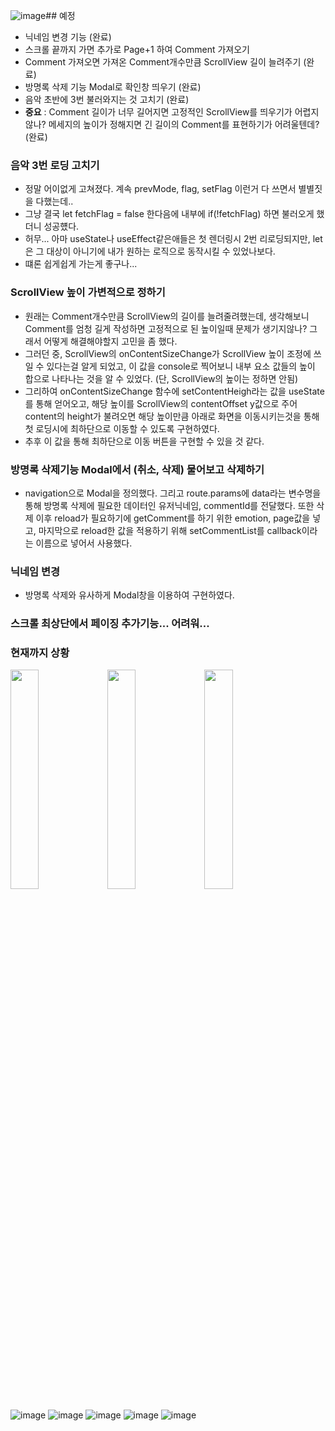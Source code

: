 ![image](https://github.com/ChaeDoll/TIL/assets/108540812/1ac6911a-b08a-4fc7-9331-cdfccd87f79f)## 예정
- 닉네임 변경 기능 (완료)
- 스크롤 끝까지 가면 추가로 Page+1 하여 Comment 가져오기
- Comment 가져오면 가져온 Comment개수만큼 ScrollView 길이 늘려주기 (완료)
- 방명록 삭제 기능 Modal로 확인창 띄우기 (완료)
- 음악 초반에 3번 불러와지는 것 고치기 (완료)
- **중요** : Comment 길이가 너무 길어지면 고정적인 ScrollView를 띄우기가 어렵지 않나? 메세지의 높이가 정해지면 긴 길이의 Comment를 표현하기가 어려울텐데? (완료)

### 음악 3번 로딩 고치기
- 정말 어이없게 고쳐졌다. 계속 prevMode, flag, setFlag 이런거 다 쓰면서 별별짓을 다했는데..
- 그냥 결국 let fetchFlag = false 한다음에 내부에 if(!fetchFlag) 하면 불러오게 했더니 성공헀다.
- 허무... 아마 useState나 useEffect같은애들은 첫 렌더링시 2번 리로딩되지만, let은 그 대상이 아니기에 내가 원하는 로직으로 동작시킬 수 있었나보다.
- 떄론 쉽게쉽게 가는게 좋구나...

### ScrollView 높이 가변적으로 정하기
- 원래는 Comment개수만큼 ScrollView의 길이를 늘려줄려했는데, 생각해보니 Comment를 엄청 길게 작성하면 고정적으로 된 높이일때 문제가 생기지않나? 그래서 어떻게 해결해야할지 고민을 좀 했다.
- 그러던 중, ScrollView의 onContentSizeChange가 ScrollView 높이 조정에 쓰일 수 있다는걸 알게 되었고, 이 값을 console로 찍어보니 내부 요소 값들의 높이 합으로 나타나는 것을 알 수 있었다. (단, ScrollView의 높이는 정하면 안됨)
- 그리하여 onContentSizeChange 함수에 setContentHeigh라는 값을  useState를 통해 얻어오고, 해당 높이를 ScrollView의 contentOffset y값으로 주어 content의 height가 불려오면 해당 높이만큼 아래로 화면을 이동시키는것을 통해 첫 로딩시에 최하단으로 이동할 수 있도록 구현하였다.
- 추후 이 값을 통해 최하단으로 이동 버튼을 구현할 수 있을 것 같다.

### 방명록 삭제기능 Modal에서 (취소, 삭제) 물어보고 삭제하기
- navigation으로 Modal을 정의했다. 그리고 route.params에 data라는 변수명을 통해 방명록 삭제에 필요한 데이터인 유저닉네임, commentId를 전달했다. 또한 삭제 이후 reload가 필요하기에 getComment를 하기 위한 emotion, page값을 넣고, 마지막으로 reload한 값을 적용하기 위해 setCommentList를 callback이라는 이름으로 넣어서 사용했다.

### 닉네임 변경
- 방명록 삭제와 유사하게 Modal창을 이용하여 구현하였다.

### 스크롤 최상단에서 페이징 추가기능... 어려워...
### 현재까지 상황
<img src="https://github.com/ChaeDoll/TIL/assets/108540812/82c383b5-2f1c-4134-951a-3ad10da61066" width="30%"/>
<img src="https://github.com/ChaeDoll/TIL/assets/108540812/1b37c14a-a404-49d2-b611-e5816fe1f39e" width="30%"/>
<img src="https://github.com/ChaeDoll/TIL/assets/108540812/4fa0df5c-1395-40f8-b773-038cfade4ec1" width="30%"/>

![image](https://github.com/ChaeDoll/TIL/assets/108540812/bfd85653-7511-4f11-972e-7022f87e85f0)
![image](https://github.com/ChaeDoll/TIL/assets/108540812/aed205b8-ce74-4701-9aad-eb6a169319e7)
![image](https://github.com/ChaeDoll/TIL/assets/108540812/91e92b9f-d02b-4862-8cc1-2f39e6680780)
![image](https://github.com/ChaeDoll/TIL/assets/108540812/ff62cb4d-4c4d-46a3-95ea-2e75b7b859c0)
![image](https://github.com/ChaeDoll/TIL/assets/108540812/49d6e1f6-5b1c-4e5f-ba94-39828113b127)

